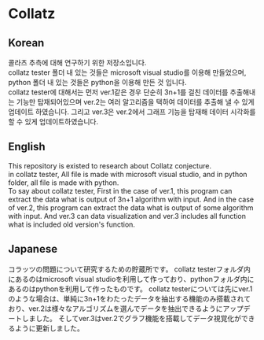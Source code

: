 # Collatz

## Korean
콜라츠 추측에 대해 연구하기 위한 저장소입니다.  
collatz tester 폴더 내 있는 것들은 microsoft visual studio를 이용해 만들었으며, python 폴더 내 있는 것들은 python을 이용해 만든 것 입니다.  
collatz tester에 대해서는 먼저 ver.1같은 경우 단순히 3n+1를 걸친 데이터를 추출해내는 기능만 탑재되어있으며 ver.2는 여러 알고리즘을 택하여 데이터를 추출해 낼 수 있게 업데이트 하였습니다. 그리고 ver.3은 ver.2에서 그래프 기능을 탑재해 데이터 시각화를 할 수 있게 업데이트하였습니다.

## English
This repository is existed to research about Collatz conjecture.  
in collatz tester, All file is made with microsoft visual studio, and in python folder, all file is made with python.  
To say about collatz tester, First in the case of ver.1, this program can extract the data what is output of 3n+1 algorithm with input. And in the case of ver.2, this program can extract the data what is output of some algorithm with input. And ver.3 can data visualization and ver.3 includes all function what is included old version's function.

## Japanese

コラッツの問題について研究するための貯蔵所です。
collatz testerフォルダ内にあるのはmicrosoft visual studioを利用して作っており、pythonフォルダ内にあるのはpythonを利用して作ったものです。
collatz testerについては先にver.1のような場合は、単純に3n+1をわたったデータを抽出する機能のみ搭載されており、ver.2は様々なアルゴリズムを選んでデータを抽出できるようにアップデートしました。 そしてver.3はver.2でグラフ機能を搭載してデータ視覚化ができるように更新しました。
